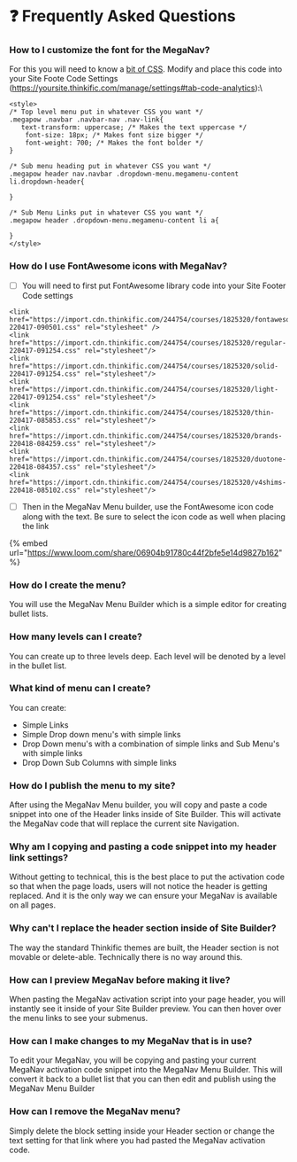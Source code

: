# ❓ Frequently Asked Questions

### How to I customize the font for the MegaNav?

For this you will need to know a [bit of CSS](https://www.geeksforgeeks.org/css-text-formatting/). Modify and place this code into your Site Foote Code Settings (https://yoursite.thinkific.com/manage/settings#tab-code-analytics):\


```
<style>
/* Top level menu put in whatever CSS you want */
.megapow .navbar .navbar-nav .nav-link{
   text-transform: uppercase; /* Makes the text uppercase */
    font-size: 18px; /* Makes font size bigger */
    font-weight: 700; /* Makes the font bolder */
}

/* Sub menu heading put in whatever CSS you want */
.megapow header nav.navbar .dropdown-menu.megamenu-content li.dropdown-header{
   
}

/* Sub Menu Links put in whatever CSS you want */
.megapow header .dropdown-menu.megamenu-content li a{
    
}
</style>
```

### How do I use FontAwesome icons with MegaNav?

* [ ] You will need to first put FontAwesome library code into your Site Footer Code settings

```
<link href="https://import.cdn.thinkific.com/244754/courses/1825320/fontawesome-220417-090501.css" rel="stylesheet" />
<link href="https://import.cdn.thinkific.com/244754/courses/1825320/regular-220417-091254.css" rel="stylesheet"/>
<link href="https://import.cdn.thinkific.com/244754/courses/1825320/solid-220417-091254.css" rel="stylesheet"/>
<link href="https://import.cdn.thinkific.com/244754/courses/1825320/light-220417-091254.css" rel="stylesheet"/>
<link href="https://import.cdn.thinkific.com/244754/courses/1825320/thin-220417-085853.css" rel="stylesheet"/>
<link href="https://import.cdn.thinkific.com/244754/courses/1825320/brands-220418-084259.css" rel="stylesheet"/>
<link href="https://import.cdn.thinkific.com/244754/courses/1825320/duotone-220418-084357.css" rel="stylesheet"/>
<link href="https://import.cdn.thinkific.com/244754/courses/1825320/v4shims-220418-085102.css" rel="stylesheet"/>
```

* [ ] Then in the MegaNav Menu builder, use the FontAwesome icon code along with the text. Be sure to select the icon code as well when placing the link

{% embed url="https://www.loom.com/share/06904b91780c44f2bfe5e14d9827b162" %}

### How do I create the menu?

You will use the MegaNav Menu Builder which is a simple editor for creating bullet lists.&#x20;

### How many levels can I create?

You can create up to three levels deep. Each level will be denoted by a level in the bullet list.

### What kind of menu can I create?

You can create:

* Simple Links
* Simple Drop down menu's with simple links
* Drop Down menu's with a combination of simple links and Sub Menu's with simple links
* Drop Down Sub Columns with simple links

### How do I publish the menu to my site?

After using the MegaNav Menu builder, you will copy and paste a code snippet into one of the Header links inside of Site Builder. This will activate the MegaNav code that will replace the current site Navigation.

### Why am I copying and pasting a code snippet into my header link settings?

Without getting to technical, this is the best place to put the activation code so that when the page loads, users will not notice the header is getting replaced. And it is the only way we can ensure your MegaNav is available on all pages.

### Why can't I replace the header section inside of Site Builder?

The way the standard Thinkific themes are built, the Header section is not movable or delete-able. Technically there is no way around this.

### How can I preview MegaNav before making it live?

When pasting the MegaNav activation script into your page header, you will instantly see it inside of your Site Builder preview. You can then hover over the menu links to see your submenus.

### How can I make changes to my MegaNav that is in use?

To edit your MegaNav, you will be copying and pasting your current MegaNav activation code snippet into the MegaNav Menu Builder. This will convert it back to a bullet list that you can then edit and publish using the MegaNav Menu Builder

### How can I remove the MegaNav menu?

Simply delete the block setting inside your Header section or change the text setting for that link where you had pasted the MegaNav activation code.
